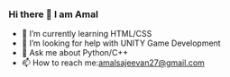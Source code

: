 ### Hi there 👋 I am Amal
- 🌱 I’m currently learning HTML/CSS
- 🤔 I’m looking for help with UNITY Game Development
- 💬 Ask me about Python/C++
- 📫 How to reach me:amalsajeevan27@gmail.com


